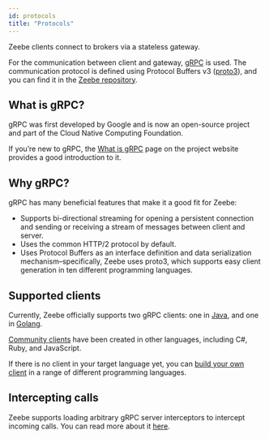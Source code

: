 ```yaml
---
id: protocols
title: "Protocols"
---
```


Zeebe clients connect to brokers via a stateless gateway.

For the communication between client and gateway, [gRPC](https://grpc.io/) is used. The communication protocol is defined using Protocol Buffers v3 ([proto3](https://developers.google.com/protocol-buffers/docs/proto3)), and you can find it in the
[Zeebe repository](https://github.com/camunda-cloud/zeebe/tree/develop/gateway-protocol).

## What is gRPC?

gRPC was first developed by Google and is now an open-source project and part of the Cloud Native Computing Foundation.

If you’re new to gRPC, the [What is gRPC](https://grpc.io/docs/guides/index.html) page on the project website provides a good introduction to it.

## Why gRPC?

gRPC has many beneficial features that make it a good fit for Zeebe:

- Supports bi-directional streaming for opening a persistent connection and sending or receiving a stream of messages between client and server.
- Uses the common HTTP/2 protocol by default.
- Uses Protocol Buffers as an interface definition and data serialization mechanism–specifically, Zeebe uses proto3, which supports easy client generation in ten different programming languages.

## Supported clients

Currently, Zeebe officially supports two gRPC clients: one in [Java](/apis-clients/java-client/index.md), and one in [Golang](/apis-clients/go-client/get-started.md).

[Community clients](/apis-clients/community-clients/index.md) have been created in other languages, including C#, Ruby, and JavaScript.

If there is no client in your target language yet, you can [build your own client](/apis-clients/build-your-own-client.md) in a range of different programming languages.

## Intercepting calls

Zeebe supports loading arbitrary gRPC server interceptors to intercept incoming
calls. You can read more about it
[here](/components/zeebe/deployment-guide/interceptors.md).

